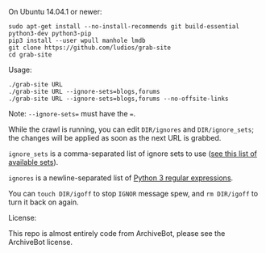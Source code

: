 On Ubuntu 14.04.1 or newer:

```
sudo apt-get install --no-install-recommends git build-essential python3-dev python3-pip
pip3 install --user wpull manhole lmdb
git clone https://github.com/ludios/grab-site
cd grab-site
```

Usage:

```
./grab-site URL
./grab-site URL --ignore-sets=blogs,forums
./grab-site URL --ignore-sets=blogs,forums --no-offsite-links
```

Note: `--ignore-sets=` must have the `=`.

While the crawl is running, you can edit `DIR/ignores` and `DIR/ignore_sets`; the
changes will be applied as soon as the next URL is grabbed.

`ignore_sets` is a comma-separated list of ignore sets to use
([see this list of available sets](https://github.com/ArchiveTeam/ArchiveBot/tree/master/db/ignore_patterns)).

`ignores` is a newline-separated list of [Python 3 regular expressions](http://pythex.org/).

You can `touch DIR/igoff` to stop `IGNOR` message spew, and `rm DIR/igoff`
to turn it back on again.

License:

This repo is almost entirely code from ArchiveBot, please see the ArchiveBot license.
